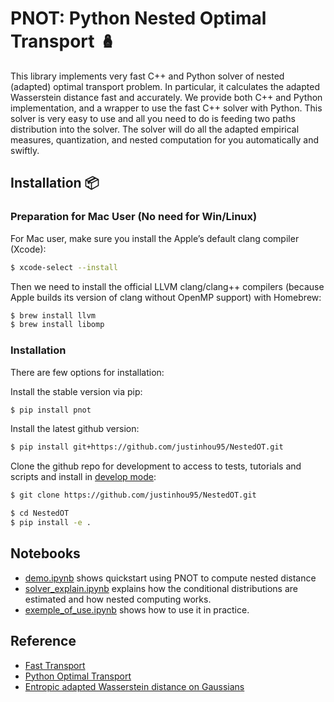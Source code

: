 # PNOT: Python Nested Optimal Transport 🪆

This library implements very fast C++ and Python solver of nested (adapted) optimal transport problem. In particular, it calculates the adapted Wasserstein distance fast and accurately. We provide both C++ and Python implementation, and a wrapper to use the fast C++ solver with Python. This solver is very easy to use and all you need to do is feeding two paths distribution into the solver. The solver will do all the adapted empirical measures, quantization, and nested computation for you automatically and swiftly.

## Installation 📦

### Preparation for Mac User (No need for Win/Linux)

For Mac user, make sure you install the Apple’s default clang compiler (Xcode):
```bash
$ xcode-select --install
```
Then we need to install the official LLVM clang/clang++ compilers (because Apple builds its version of clang without OpenMP support) with Homebrew:

```bash
$ brew install llvm
$ brew install libomp
```

### Installation
There are few options for installation:

Install the stable version via pip:
```bash
$ pip install pnot
``` 
Install the latest github version:
```bash
$ pip install git+https://github.com/justinhou95/NestedOT.git
``` 
Clone the github repo for development to access to tests, tutorials and scripts and install in [develop mode](https://setuptools.pypa.io/en/latest/userguide/development_mode.html):
```bash
$ git clone https://github.com/justinhou95/NestedOT.git
```
```bash
$ cd NestedOT
$ pip install -e .
``` 

## Notebooks
- [demo.ipynb](https://github.com/justinhou95/NestedOT/blob/main/notebooks/demo.ipynb) shows quickstart using PNOT to compute nested distance
- [solver_explain.ipynb](https://github.com/justinhou95/NestedOT/blob/main/notebooks/solver_explain.ipynb) explains how the conditional distributions are estimated and how nested computing works.
- [exemple_of_use.ipynb](https://github.com/justinhou95/NestedOT/blob/main/notebooks/exemple_of_use.ipynb) shows how to use it in practice.


## Reference
* [Fast Transport](https://github.com/nbonneel/network_simplex/tree/master)
* [Python Optimal Transport](https://github.com/PythonOT/POT)
* [Entropic adapted Wasserstein distance on Gaussians](https://arxiv.org/abs/2412.18794)
